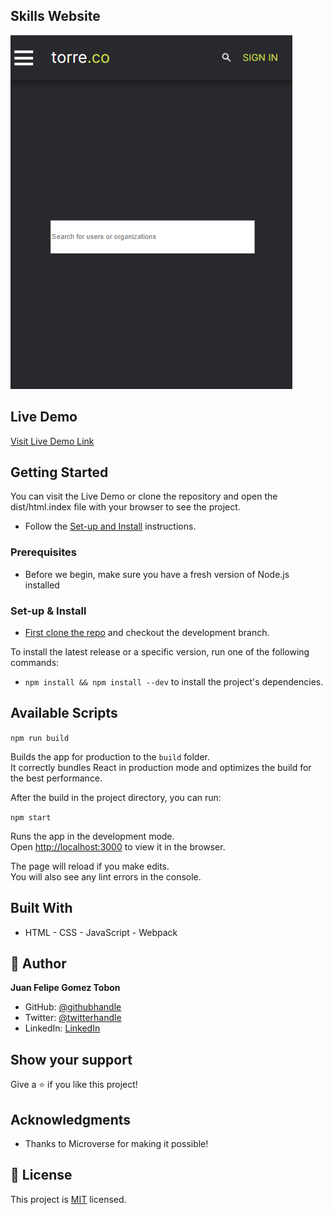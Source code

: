 ## Skills Website

![screenshot](./app_screenshot1.png)

## Live Demo

[Visit Live Demo Link]()

## Getting Started

You can visit the Live Demo or clone the repository and open the dist/html.index file with your browser to see the project.

- Follow the [Set-up and Install](#set-up--install) instructions.

### Prerequisites

- Before we begin, make sure you have a fresh version of Node.js installed

### Set-up & Install

- [First clone the repo](https://github.com/Felipeg005/Skills-Website) and checkout the development branch.

To install the latest release or a specific version, run one of the following commands:

- `npm install && npm install --dev` to install the project's dependencies.

## Available Scripts

`npm run build`

Builds the app for production to the `build` folder.\
It correctly bundles React in production mode and optimizes the build for the best performance.

After the build in the project directory, you can run:

`npm start`

Runs the app in the development mode.\
Open [http://localhost:3000](http://localhost:3000) to view it in the browser.

The page will reload if you make edits.\
You will also see any lint errors in the console.


## Built With

- HTML - CSS - JavaScript - Webpack

## 👤 **Author**

**Juan Felipe Gomez Tobon**

- GitHub: [@githubhandle](https://github.com/Felipeg005/)
- Twitter: [@twitterhandle](https://twitter.com/JuanFGT05)
- LinkedIn: [LinkedIn](https://www.linkedin.com/in/juan-felipe-gomez-tobon/)

## Show your support

Give a ⭐️ if you like this project!

## Acknowledgments

- Thanks to Microverse for making it possible!

## 📝 License

This project is [MIT](./MIT.md) licensed.